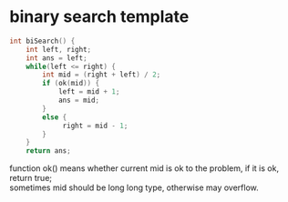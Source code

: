 # binary search template

``` cpp
int biSearch() {
    int left, right;
    int ans = left;
    while(left <= right) {
        int mid = (right + left) / 2;
        if (ok(mid)) {
            left = mid + 1;
            ans = mid;
        }
        else {
             right = mid - 1;
        }
    }
    return ans;
```

function ok() means whether current mid is ok to the problem, if it is ok, return true;  
sometimes mid should be long long type, otherwise may overflow.  
